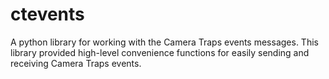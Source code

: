 ctevents
========
A python library for working with the Camera Traps events messages. This library provided
high-level convenience functions for easily sending and receiving Camera Traps events. 